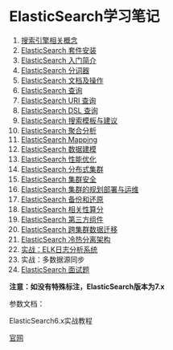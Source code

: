 # ElasticSearch学习笔记

1. [搜索引擎相关概念](https://github.com/HomanLiang/study-demo/blob/main/elastic-search-demo/document/chapter1.md)
2. [ElasticSearch 套件安装](https://github.com/HomanLiang/study-demo/blob/main/elastic-search-demo/document/chapter2.md)
3. [ElasticSearch 入门简介](https://github.com/HomanLiang/study-demo/blob/main/elastic-search-demo/document/chapter3.md)
4. [ElasticSearch 分词器](https://github.com/HomanLiang/study-demo/blob/main/elastic-search-demo/document/chapter4.md)
5. [ElasticSearch 文档及操作](https://github.com/HomanLiang/study-demo/blob/main/elastic-search-demo/document/chapter5.md)
6. [ElasticSearch 查询](https://github.com/HomanLiang/study-demo/blob/main/elastic-search-demo/document/chapter6.md)
7. [ElasticSearch URI 查询](https://github.com/HomanLiang/study-demo/blob/main/elastic-search-demo/document/chapter7.md)
8. [ElasticSearch DSL 查询](https://github.com/HomanLiang/study-demo/blob/main/elastic-search-demo/document/chapter8.md)
9. [ElasticSearch 搜索模板与建议](https://github.com/HomanLiang/study-demo/blob/main/elastic-search-demo/document/chapter9.md)
10. [ElasticSearch 聚合分析](https://github.com/HomanLiang/study-demo/blob/main/elastic-search-demo/document/chapter10.md)
11. [ElasticSearch Mapping](https://github.com/HomanLiang/study-demo/blob/main/elastic-search-demo/document/chapter11.md)
12. [ElasticSearch 数据建模](https://github.com/HomanLiang/study-demo/blob/main/elastic-search-demo/document/chapter12.md)
13. [ElasticSearch 性能优化](https://github.com/HomanLiang/study-demo/blob/main/elastic-search-demo/document/chapter13.md)
14. [ElasticSearch 分布式集群](https://github.com/HomanLiang/study-demo/blob/main/elastic-search-demo/document/chapter14.md)
15. [ElasticSearch 集群安全](https://github.com/HomanLiang/study-demo/blob/main/elastic-search-demo/document/chapter15.md)
16. [ElasticSearch 集群的规划部署与运维](https://github.com/HomanLiang/study-demo/blob/main/elastic-search-demo/document/chapter16.md)
17. [ElasticSearch 备份和还原](https://github.com/HomanLiang/study-demo/blob/main/elastic-search-demo/document/chapter17.md)
18. [ElasticSearch 相关性算分](https://github.com/HomanLiang/study-demo/blob/main/elastic-search-demo/document/chapter18.md)
19. [ElasticSearch 第三方组件](https://github.com/HomanLiang/study-demo/blob/main/elastic-search-demo/document/chapter19.md)
20. [ElasticSearch 跨集群数据迁移](https://github.com/HomanLiang/study-demo/blob/main/elastic-search-demo/document/chapter20.md)
21. [ElasticSearch 冷热分离架构](https://github.com/HomanLiang/study-demo/blob/main/elastic-search-demo/document/chapter21.md)
22. [实战：ELK日志分析系统](https://github.com/HomanLiang/study-demo/blob/main/elastic-search-demo/document/chapter22.md)
23. 实战：多数据源同步
24. [ElasticSearch 面试题](https://github.com/HomanLiang/study-demo/blob/main/elastic-search-demo/document/chapterXX.md)



**注意：如没有特殊标注，ElasticSearch版本为7.x**



参数文档：

ElasticSearch6.x实战教程

[官网](https://www.elastic.co/guide/en/elasticsearch/reference/7.4/index.html)